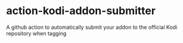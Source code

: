 # action-kodi-addon-submitter
A github action to automatically submit your addon to the official Kodi repository when tagging
